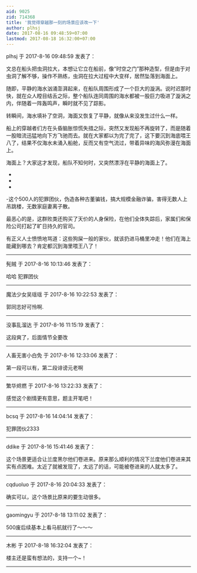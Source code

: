 ```yaml
---
aid: 9025
zid: 714368
title: '我觉得穿越那一刻的场景应该改一下'
author: plhsj
date: 2017-08-16 09:48:59+07:00
lastmod: 2017-08-18 16:32:00+07:00
---
```


plhsj 于 2017-8-16 09:48:59 发表了：

文总在船头把虫洞拉大，本想让它立在船前，像“时空之门”那种造型，但是由于对虫洞了解不够，操作不熟练，虫洞在拉大过程中大变样，居然坠落到海面上。

随即，平静的海水汹涌澎湃起来，在船队周围形成了一个巨大的漩涡。说时迟那时快，就在众人瞠目结舌之际，整个船队连同周围的海水都被一股巨力吸进了漩涡之内，伴随着一阵轰鸣声，瞬时就不见了踪影。

转瞬间，海水填补了空洞，海面又恢复了平静，就像从来没发生过什么一样。

船上的穿越者们方在头昏脑胀惊慌失措之际，突然又发现船不再旋转了，而是随着一股暗流迅猛地向下方飞驰而去。就在大家都以为完了完了，这下要沉到海底喂王八了，结果不仅海水未涌入船舱，反而又有空气流过，带着异味的海风弥漫在海面上。

海面上？大家这才发现，船队不知何时，又突然漂浮在平静的海面上了。

-

-

-

-这个500人的犯罪团伙，伪造各种古董骗钱，搞大规模金融诈骗，害得无数人上吊跳楼，无数家庭妻离子散。

最恶心的是，这群败类还购买了天价的人身保险，在他们全体失踪后，家属们和保险公司打起了旷日持久的官司。

有正义人士愤愤地骂道：这些狗屎一般的家伙，就该扔进马桶里冲走！他们在海上能藏到哪去？肯定都沉到海里喂王八了！

---------

髡贼 于 2017-8-16 10:13:46 发表了：

哈哈 犯罪团伙

---------

魔法少女吴瑶瑶 于 2017-8-16 10:22:53 发表了：

郭同志好可怜啊.

---------

没事乱溜达 于 2017-8-16 11:15:19 发表了：

这段爽了，后面情节全要改

---------

人畜无害小白免 于 2017-8-16 12:33:06 发表了：

第一段可以有，第二段诽谤元老啊

---------

繁华烬燃 于 2017-8-16 13:22:33 发表了：

感觉这个剧情更有意思，题主开笔吧！

---------

bcsq 于 2017-8-16 14:04:14 发表了：

犯罪团伙2333

---------

ddike 于 2017-8-16 15:41:46 发表了：

这个场景更适合让兰度黑尔他们卷进来。原来那么顺利的情况下兰度他们卷进来其实有点困难。太近了就被发现了，太远了的话，可能被卷进来的人就太多了。

---------

cqduoluo 于 2017-8-16 20:04:33 发表了：

确实可以，这个场景比原来的要生动很多。

---------

gaomingyu 于 2017-8-18 13:11:02 发表了：

500废后续基本上看马航就行了～～～

---------

木彬 于 2017-8-18 16:32:04 发表了：

楼主还是蛮有想法的，支持一个~！

---------

